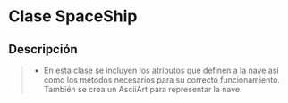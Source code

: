 # Clase SpaceShip
## Descripción

> * En esta clase se incluyen los atributos que definen a la nave 
    así como los métodos necesarios para su correcto funcionamiento. 
    También se crea un AsciiArt para representar la nave.